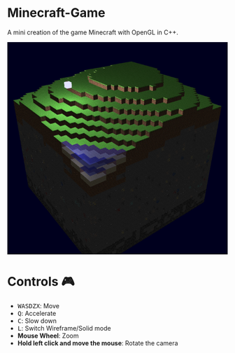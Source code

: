 # Minecraft-Game
 A mini creation of the game Minecraft with OpenGL in C++.
 
![img](/SampleImages/Test03.PNG)

# Controls 🎮
* <kbd>W</kbd><kbd>A</kbd><kbd>S</kbd><kbd>D</kbd><kbd>Z</kbd><kbd>X</kbd>: Move
* <kbd>Q</kbd>: Accelerate 
* <kbd>C</kbd>: Slow down
* <kbd>L</kbd>: Switch Wireframe/Solid mode
* **Mouse Wheel**: Zoom
* **Hold left click and move the mouse**: Rotate the camera
